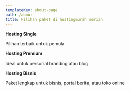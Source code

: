 ```yaml
---
templateKey: about-page
path: /about
title: Pilihan paket di hostingmurah meriah
---
```



**Hosting Single**

Pilihan terbaik untuk pemula



**Hosting Premium**

Ideal untuk personal branding atau blog



**Hosting Bisnis**

Paket lengkap untuk bisnis, portal berita, atau toko online